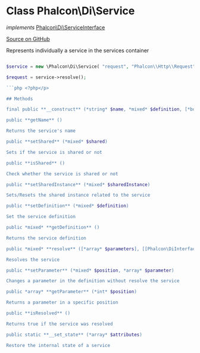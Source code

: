 # Class **Phalcon\\Di\\Service**

*implements* [Phalcon\Di\ServiceInterface](/en/3.1.2/api/Phalcon_Di_ServiceInterface)

<a href="https://github.com/phalcon/cphalcon/blob/master/phalcon/di/service.zep" class="btn btn-default btn-sm">Source on GitHub</a>

Represents individually a service in the services container

```php <?php</p> 

$service = new \Phalcon\Di\Service( "request", "Phalcon\\Http\\Request" );

$request = service->resolve();

```php <?php</p> 

## Methods

final public **__construct** (*string* $name, *mixed* $definition, [*boolean* $shared])

public **getName** ()

Returns the service's name

public **setShared** (*mixed* $shared)

Sets if the service is shared or not

public **isShared** ()

Check whether the service is shared or not

public **setSharedInstance** (*mixed* $sharedInstance)

Sets/Resets the shared instance related to the service

public **setDefinition** (*mixed* $definition)

Set the service definition

public *mixed* **getDefinition** ()

Returns the service definition

public *mixed* **resolve** ([*array* $parameters], [[Phalcon\DiInterface](/en/3.1.2/api/Phalcon_DiInterface) $dependencyInjector])

Resolves the service

public **setParameter** (*mixed* $position, *array* $parameter)

Changes a parameter in the definition without resolve the service

public *array* **getParameter** (*int* $position)

Returns a parameter in a specific position

public **isResolved** ()

Returns true if the service was resolved

public static **__set_state** (*array* $attributes)

Restore the internal state of a service